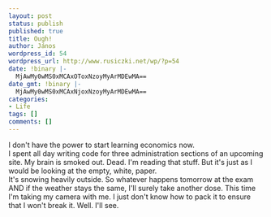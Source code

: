```yaml
---
layout: post
status: publish
published: true
title: Ough!
author: János
wordpress_id: 54
wordpress_url: http://www.rusiczki.net/wp/?p=54
date: !binary |-
  MjAwMy0wMS0xMCAxOToxNzoyMyArMDEwMA==
date_gmt: !binary |-
  MjAwMy0wMS0xMCAxNjoxNzoyMyArMDEwMA==
categories:
- Life
tags: []
comments: []
---
```

<p>I don't have the power to start learning economics now.<br />
I spent all day writing code for three administration sections of an upcoming site. My brain is smoked out. Dead. I'm reading that stuff. But it's just as I would be looking at the empty, white, paper.<br />
It's snowing heavily outside. So whatever happens tomorrow at the exam AND if the weather stays the same, I'll surely take another dose. This time I'm taking my camera with me. I just don't know how to pack it to ensure that I won't break it. Well. I'll see.</p>
